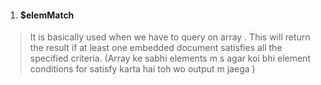 1.  #### $elemMatch
> It is basically used when we have to query on array . This will return the result if at least one embedded document satisfies all the specified criteria.
(Array ke sabhi elements m s agar koi bhi element conditions for satisfy karta hai toh wo output m jaega )